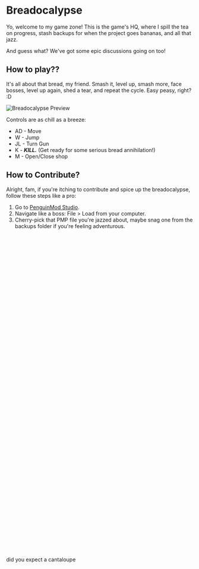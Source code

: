 # Breadocalypse

Yo, welcome to my game zone! This is the game's HQ, where I spill the tea on progress, stash backups for when the project goes bananas, and all that jazz.

And guess what? We've got some epic discussions going on too!

## How to play??

It's all about that bread, my friend. Smash it, level up, smash more, face bosses, level up again, shed a tear, and repeat the cycle. Easy peasy, right? :D

![Breadocalypse Preview](https://github.com/KylomaskGamer/Breadocalypse/assets/83834554/df90bbba-9ef6-40d1-b592-d9878da940e8)

Controls are as chill as a breeze:

- AD - Move
- W - Jump
- JL - Turn Gun
- K - ***KILL.*** (Get ready for some serious bread annihilation!)
- M - Open/Close shop

## How to Contribute?

Alright, fam, if you're itching to contribute and spice up the breadocalypse, follow these steps like a pro:

1. Go to [PenguinMod Studio](https://studio.penguinmod.com/editor.html).
2. Navigate like a boss: File > Load from your computer.
3. Cherry-pick that PMP file you're jazzed about, maybe snag one from the backups folder if you're feeling adventurous.

<br/>
<br/>
<br/>
<br/>
<br/>
<br/>
<br/>
<br/>
<br/>
<br/>
<br/>
<br/>
<br/>
<br/>
<br/>
<br/>
<br/>
<br/>
<br/>
<br/>
<br/>
<br/>
<br/>
<br/>
<br/>
<br/>
<br/>
<br/>
<br/>
<br/>
<br/>
<br/>
<br/>
<br/>
<br/>
<br/>
<br/>
<br/>
<br/>
<br/>
<br/>
<br/>
<br/>
<br/>
<br/>
<br/>
<br/>
<br/>
<br/>
<br/>
<br/>
did you expect a cantaloupe
